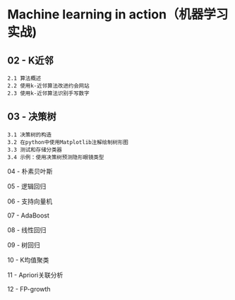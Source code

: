 Machine learning in action（机器学习实战)
=========
02 - K近邻
---------
    2.1 算法概述
    2.2 使用k-近邻算法改进约会网站
    2.3 使用k-近邻算法识别手写数字

03 - 决策树
--------
    3.1 决策树的构造
    3.2 在python中使用Matplotlib注解绘制树形图
    3.3 测试和存储分类器
    3.4 示例：使用决策树预测隐形眼镜类型

04 - 朴素贝叶斯

05 - 逻辑回归

06 - 支持向量机

07 - AdaBoost

08 - 线性回归

09 - 树回归

10 - K均值聚类

11 - Apriori关联分析

12 - FP-growth
